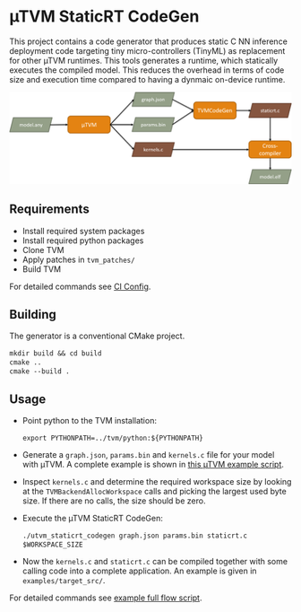 # µTVM StaticRT CodeGen

This project contains a code generator that produces static C NN inference deployment code targeting tiny micro-controllers (TinyML) as replacement for other µTVM runtimes. This tools generates a runtime, which statically executes the compiled model.  This reduces the overhead in terms of code size and execution time compared to having a dynmaic on-device runtime.

![Tool flow](doc/flow.png)


## Requirements

- Install required system packages
- Install required python packages
- Clone TVM
- Apply patches in `tvm_patches/`
- Build TVM

For detailed commands see [CI Config](.github/workflows/ci.yml).

## Building

The generator is a conventional CMake project.

    mkdir build && cd build
    cmake ..
    cmake --build .

## Usage

- Point python to the TVM installation:

      export PYTHONPATH=../tvm/python:${PYTHONPATH}

- Generate a `graph.json`, `params.bin` and `kernels.c` file for your model with µTVM. A complete example is shown in [this µTVM example script](examples/utvm_gen_graph_and_params.py).

- Inspect `kernels.c` and determine the required workspace size by looking at the `TVMBackendAllocWorkspace` calls and picking the largest used byte size. If there are no calls, the size should be zero.

- Execute the µTVM StaticRT CodeGen:

      ./utvm_staticrt_codegen graph.json params.bin staticrt.c $WORKSPACE_SIZE

- Now the `kernels.c` and `staticrt.c` can be compiled together with some calling code into a complete application. An example is given in `examples/target_src/`.

For detailed commands see [example full flow script](examples/run_flow.sh).
